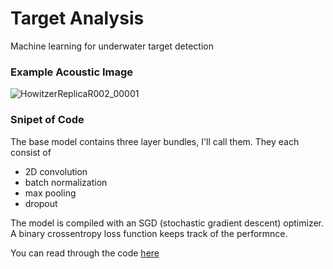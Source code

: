 # Target Analysis
Machine learning for underwater target detection

### Example Acoustic Image

<!--- https://user-images.githubusercontent.com/34384803/138285667-9e897f1b-b6b2-4dc7-a1d6-9a9a0d536ef8.png --->

![HowitzerReplicaR002_00001](https://user-images.githubusercontent.com/34384803/138285667-9e897f1b-b6b2-4dc7-a1d6-9a9a0d536ef8.png)

### Snipet of Code

The base model contains three layer bundles, I'll call them. They each consist of 
* 2D convolution
* batch normalization
* max pooling
* dropout

The model is compiled with an SGD (stochastic gradient descent) optimizer. A binary crossentropy loss function keeps track of the performnce. 

You can read through the code [here](https://gist.github.com/suzanne64/54f4741268a39b67932cb640ccd046cb)
